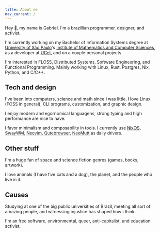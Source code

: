 ```yaml
---
title: About me
nav_current: /
---
```


Hey 👋, my name is Gabriel. I'm a brazillian programmer, designer, and activist.

I'm currently working on my Bachelor of Information Systems degree at [University of São Paulo](https://usp.br)'s [Institute of Mathematics and Computer Sciences](https://www.icmc.usp.br/en/), as a developer at [UGet](https://br.linkedin.com/company/u-get), and on a couple personal projects.

I'm interested in FLOSS, Distributed Systems, Software Engineering, and Functional Programming. Mainly working with Linux, Rust, Postgres, Nix, Python, and C/C++.

## Tech and design

I've been into computers, science and math since i was little. I love Linux (FOSS in general), CLI programs, customization, and graphic design.

I enjoy modern and egornomical languagens, strong typing and high performance are nice to have.

I favor minimalism and composability in tools. I currently use [NixOS](https://nixos.org), [SwayWM](https://swaywm.org/), [Neovim](https://neovim.io), [Qutebrowser](https://qutebrowser.org), [NeoMutt](https://neomutt.org/) as daily drivers.

## Other stuff

I'm a huge fan of space and science fiction genres (games, books, artwork).

I love animals (I have five cats and a dog), the planet, and the people who live in it.

## Causes

Studying at one of the big public universities of Brazil, meeting all sort of amazing people, and witnessing injustice has shaped how i think.

I'm an free software, environmental, queer, anti-capitalist, and education activist.
